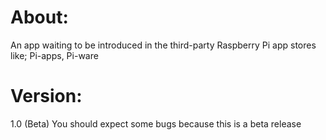 # About:
An app waiting to be introduced in the third-party Raspberry Pi app stores like; Pi-apps, Pi-ware
# Version:
1.0 (Beta)
You should expect some bugs because this is a beta release
